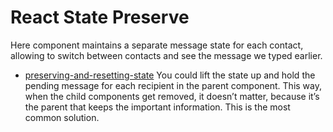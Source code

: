 # React State Preserve

Here component maintains a separate message state for each contact, allowing to switch between contacts and see the message we typed earlier.

- [preserving-and-resetting-state](https://react.dev/learn/preserving-and-resetting-state) You could lift the state up and hold the pending message for each recipient in the parent component. This way, when the child components get removed, it doesn’t matter, because it’s the parent that keeps the important information. This is the most common solution.
